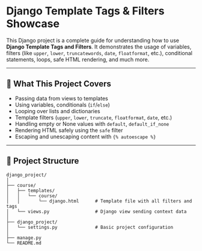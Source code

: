 # Django Template Tags & Filters Showcase

This Django project is a complete guide for understanding how to use **Django Template Tags and Filters**. It demonstrates the usage of variables, filters (like `upper`, `lower`, `truncatewords`, `date`, `floatformat`, etc.), conditional statements, loops, safe HTML rendering, and much more.

---

## 🧠 What This Project Covers

* Passing data from views to templates
* Using variables, conditionals (`if`/`else`)
* Looping over lists and dictionaries
* Template filters (`upper`, `lower`, `truncate`, `floatformat`, `date`, etc.)
* Handling empty or None values with `default`, `default_if_none`
* Rendering HTML safely using the `safe` filter
* Escaping and unescaping content with `{% autoescape %}`

---

## 📂 Project Structure

```
django_project/
│
├── course/
│   ├── templates/
│   │   └── course/
│   │       └── django.html      # Template file with all filters and tags
│   └── views.py                 # Django view sending context data
│
├── django_project/
│   └── settings.py              # Basic project configuration
│
├── manage.py
└── README.md
```


